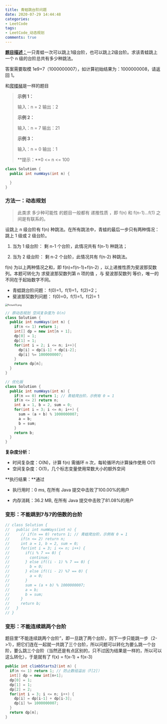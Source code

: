 ```yaml
---
title: 青蛙跳台阶问题
date: 2020-07-29 14:44:48
categories:
- LeetCode
tags:
- LeetCode_动态规划
comments: true
---
```


[**题目描述：**](https://leetcode-cn.com/problems/qing-wa-tiao-tai-jie-wen-ti-lcof/)一只青蛙一次可以跳上1级台阶，也可以跳上2级台阶。求该青蛙跳上一个 n 级的台阶总共有多少种跳法。

答案需要取模 1e9+7（1000000007），如计算初始结果为：1000000008，请返回 1。

和[爬楼梯](https://leetcode-cn.com/problems/climbing-stairs/)是一样的题目

> **示例 1：**
>
> 输入：n = 2
> 输出：2
>
> **示例 2：**
>
> 输入：n = 7
> 输出：21
>
> **示例 3：**
>
> 输入：n = 0
> 输出：1
>
> **提示：**0 <= n <= 100


```java
class Solution {
  public int numWays(int n) {

  }
}
```

<!-- more -->

### 方法一：动态规划

> 此类求 多少种可能性 的题目一般都有 递推性质 ，即 f(n) 和 f(n-1)…f(1) 之间是有联系的。

设跳上 n 级台阶有 f(n) 种跳法。在所有跳法中，青蛙的最后一步只有两种情况： 跳上 1 级或 2 级台阶。

1. 当为 1 级台阶： 剩 n-1 个台阶，此情况共有 f(n-1) 种跳法；

2. 当为 2 级台阶： 剩 n-2 个台阶，此情况共有 f(n-2) 种跳法。


f(n) 为以上两种情况之和，即 f(n)=f(n-1)+f(n-2) ，以上递推性质为斐波那契数列。本题可转化为 求斐波那契数列第 n 项的值 ，与 斐波那契数列 等价，唯一的不同在于起始数字不同。
- 青蛙跳台阶问题： f(0)=1，f(1)=1，f(2)=2；
- 斐波那契数列问题： f(0)=0，f(1)=1，f(2)= 1

<img src="https://pic.leetcode-cn.com/108249e4d62d429f9cd6cab5bbd6afca581ee61c7d762a4c8ea0c62e08e10762-Picture13.png" alt="Picture13.png" style="zoom: 50%;" />

```java
// 原动态规划 空间复杂度为 O(n)
class Solution {
  public int numWays(int n) {
    if(n <= 1) return 1;
    int[] dp = new int[n + 1];
    dp[0] = 1;
    dp[1] = 1;
    for(int i = 2; i <= n; i++){
      dp[i] = dp[i-1] + dp[i-2];
      dp[i] %= 1000000007;
    }
    return dp[n];
  }
}

// 优化版
class Solution {
  public int numWays(int n) {
    if(n == 0) return 1; // 青蛙爬台阶，示例有 0 = 1
    if(n <= 2) return n;
    int a = 1, b = 2, sum = 0;
    for(int i = 3; i <= n; i++) {
      sum = (a + b) % 1000000007;
      a = b;
      b = sum;
    }
    return b;
  }
}
```

**复杂度分析：**

- 时间复杂度：O(N)，计算 f(n) 需循环 n 次，每轮循环内计算操作使用 O(1)
- 空间复杂度：O(1)，几个标志变量使用常数大小的额外空间

**执行结果：**通过

- 执行用时：0 ms, 在所有 Java 提交中击败了100.00%的用户

- 内存消耗：36.2 MB, 在所有 Java 提交中击败了81.08%的用户



### 变形：不能跳到7与7的倍数的台阶

```java
// class Solution {
//   public int numWays(int n) {
//     // if(n == 0) return 1; // 青蛙爬台阶，示例有 0 = 1
//     if(n <= 2) return n;
//     int a = 1, b = 2, sum = 0;
//     for(int i = 3; i <= n; i++) {
//       if(i % 7 == 0) {
//         continue;
//       } else if((i - 1) % 7 == 0) {
//         b = 0;
//       } else if((i - 2) %7 == 0) {
//         a = 0;
//       }
//       sum = (a + b) % 1000000007;
//       a = b;
//       b = sum;
//     }
//     return b;
//   }
// }
```



### 变形：不能连续跳两个台阶

题目里“不能连续跳两个台阶”，即一旦跳了两个台阶，则下一步只能跳一步（2->1），把它们连在一起就一共跳了三个台阶，所以问题可以转化为要么跳一个台阶，要么跳三个台阶（当然还是有点区别的，只不过因为结果是一样的，所以可以这么转化），于是就有了 f(x) = f(x-1) + f(x-3)

```java
public int climbStarts2(int n) {
  if(n <= 1) return 1; // 防止数组溢出（f[2]）
  int[] dp = new int[n+1];
  dp[0] = 1;
  dp[1] = 1;
  dp[2] = 2;
  for(int i = 3; i <= n; i++) {
    dp[i] = dp[i-1] + dp[i-3];
    dp[i] %= 1000000007;
  }
  return dp[n];
}
```

